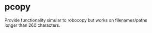 # pcopy
Provide functionality simular to robocopy but works on filenames/paths longer than 260 characters.
